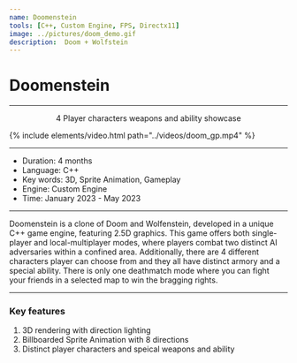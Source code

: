 ```yaml
---
name: Doomenstein
tools: [C++, Custom Engine, FPS, Directx11]
image: ../pictures/doom_demo.gif
description:  Doom + Wolfstein
---
```


# Doomenstein

***

<div style="text-align: center;">
    4 Player characters weapons and ability showcase
</div>

{% include elements/video.html path="../videos/doom_gp.mp4" %}

***

- Duration:             4 months
- Language:             C++
- Key words:            3D, Sprite Animation, Gameplay
- Engine:               Custom Engine
- Time:                 January 2023 - May 2023

***

Doomenstein is a clone of Doom and Wolfenstein, developed in a unique C++ game engine, featuring 2.5D graphics. This game offers both single-player and local-multiplayer modes, where players combat two distinct AI adversaries within a confined area. Additionally, there are 4 different characters player can choose from and they all have distinct armory and a special ability. There is only one deathmatch mode where you can fight your friends in a selected map to win the bragging rights.

***

### Key features

1. 3D rendering with direction lighting
2. Billboarded Sprite Animation with 8 directions
3. Distinct player characters and speical weapons and ability